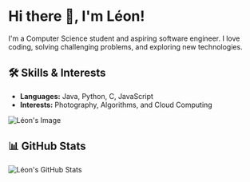 # Hi there 👋, I'm Léon!
I'm a Computer Science student and aspiring software engineer. I love coding, solving challenging problems, and exploring new technologies.

## 🛠️ Skills & Interests
- **Languages:** Java, Python, C, JavaScript
- **Interests:** Photography, Algorithms, and Cloud Computing

![Léon's Image](https://github-widgets-git-main-leon-brodbecks-projects.vercel.app/api/widget)


## 📊 GitHub Stats
![Léon's GitHub Stats](https://github-readme-stats.vercel.app/api?username=brodbeckleon&show_icons=true&theme=dark)


<!--
**brodbeckleon/brodbeckleon** is a ✨ _special_ ✨ repository because its `README.md` (this file) appears on your GitHub profile.

Here are some ideas to get you started:

- 🔭 I’m currently working on ...
- 🌱 I’m currently learning ...
- 👯 I’m looking to collaborate on ...
- 🤔 I’m looking for help with ...
- 💬 Ask me about ...
- 📫 How to reach me: ...
- 😄 Pronouns: ...
- ⚡ Fun fact: ...
-->
